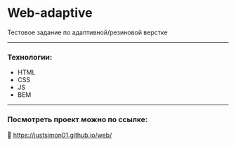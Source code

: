 # Web-adaptive
Тестовое задание по адаптивной/резиновой верстке
___
### Технологии:
- HTML
- CSS
- JS
- BEM
___
### Посмотреть проект можно по ссылке:
📌  https://justsimon01.github.io/web/
